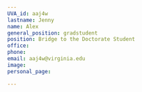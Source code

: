 ```yaml
---
UVA_id: aaj4w
lastname: Jenny
name: Alex
general_position: gradstudent
position: Bridge to the Doctorate Student
office: 
phone: 
email: aaj4w@virginia.edu
image:
personal_page: 

---
```

